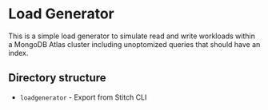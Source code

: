 # Load Generator
This is a simple load generator to simulate read and write workloads within a MongoDB Atlas cluster including unoptomized queries that should have an index.

## Directory structure
 * `loadgenerator` - Export from Stitch CLI